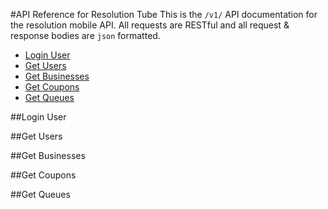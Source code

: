 #API Reference for Resolution Tube
This is the `/v1/` API documentation for the resolution mobile API. All requests are RESTful and all request & response bodies are `json` formatted.

*	[Login User](#loginuser)
*	[Get Users](#getusers)
*	[Get Businesses](#getbusinesses)
*	[Get Coupons](#getcoupons)
*	[Get Queues](#getqueues)

##<a id="loginuser"></a>Login User


##<a id="getusers"></a>Get Users

	
##<a id="getthreads"></a>Get Businesses


##<a id="getmessages"></a>Get Coupons


##<a id="postmessage"></a>Get Queues


